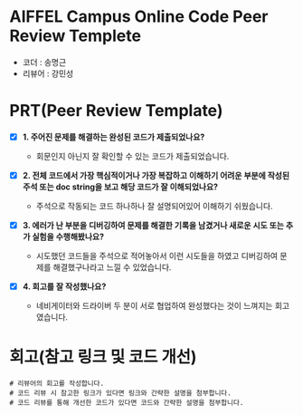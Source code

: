 # AIFFEL Campus Online Code Peer Review Templete
- 코더 : 송명근
- 리뷰어 : 강민성


# PRT(Peer Review Template)
- [x]  **1. 주어진 문제를 해결하는 완성된 코드가 제출되었나요?**
    - 회문인지 아닌지 잘 확인할 수 있는 코드가 제출되었습니다.
    
- [x]  **2. 전체 코드에서 가장 핵심적이거나 가장 복잡하고 이해하기 어려운 부분에 작성된 
주석 또는 doc string을 보고 해당 코드가 잘 이해되었나요?**
    - 주석으로 작동되는 코드 하나하나 잘 설명되어있어 이해하기 쉬웠습니다.
        
- [x]  **3. 에러가 난 부분을 디버깅하여 문제를 해결한 기록을 남겼거나
새로운 시도 또는 추가 실험을 수행해봤나요?**
    - 시도했던 코드들을 주석으로 적어놓아서 이런 시도들을 하였고 디버깅하여 문제를 해결했구나라고 느낄 수 있었습니다.
        
- [x]  **4. 회고를 잘 작성했나요?**
    - 네비게이터와 드라이버 두 분이 서로 협업하여 완성했다는 것이 느껴지는 회고였습니다.



# 회고(참고 링크 및 코드 개선)
```
# 리뷰어의 회고를 작성합니다.
# 코드 리뷰 시 참고한 링크가 있다면 링크와 간략한 설명을 첨부합니다.
# 코드 리뷰를 통해 개선한 코드가 있다면 코드와 간략한 설명을 첨부합니다.
```
